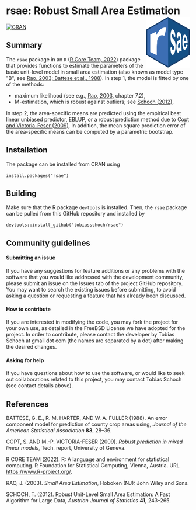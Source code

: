 # rsae: Robust Small Area Estimation<img src="inst/varia/logo.svg" align="right" width=120 height=139 alt="" />

[![CRAN](https://www.r-pkg.org/badges/version/rsae)](https://cran.r-project.org/package=rsae)


## Summary

The `rsae` package in an `R` ([R Core Team, 2022](#references)) package that provides functions to estimate the parameters of the basic unit-level model in small area estimation (also known as model type "B", see [Rao, 2003; Battese et al., 1988](#references)). In step 1, the model is fitted by one of the methods:

* maximum likelihood (see e.g., [Rao, 2003](#references), chapter 7.2),
* M-estimation, which is robust against outliers; see [Schoch (2012)](#references).

In step 2, the area-specific means are predicted using the empirical best linear unbiased predictor, EBLUP, or a robust prediction method due to [Copt and Victoria-Feser (2009)](#references). In addition, the mean square prediction error of the area-specific means can be computed by a parametric bootstrap.


## Installation

The package can be installed from CRAN using
```
install.packages("rsae")
```

## Building

Make sure that the R package `devtools` is installed. Then, the `rsae` package can be pulled from this GitHub repository and installed by
```
devtools::install_github("tobiasschoch/rsae")
```

## Community guidelines

#### Submitting an issue

If you have any suggestions for feature additions or any problems with the software that you would like addressed with the development community, please submit an issue on the Issues tab of the project GitHub repository. You may want to search the existing issues before submitting, to avoid asking a question or requesting a feature that has already been discussed.

#### How to contribute

If you are interested in modifying the code, you may fork the project for your own use, as detailed in the FreeBSD License we have adopted for the project. In order to contribute, please contact the developer by Tobias Schoch at gmail dot com (the names are separated by a dot) after making the desired changes.

#### Asking for help

If you have questions about how to use the software, or would like to seek out collaborations related to this project, you may contact Tobias Schoch (see contact details above).

## References

BATTESE, G. E., R. M. HARTER, AND W. A. FULLER (1988). An error component model for prediction of county crop areas using, *Journal of the American Statistical Association* **83**, 28–36.

COPT, S. AND M.-P. VICTORIA-FESER (2009). *Robust prediction in mixed linear models*, Tech. report, University of Geneva.

R CORE TEAM (2022). R: A language and environment for statistical computing. R Foundation for Statistical Computing, Vienna, Austria. URL https://www.R-project.org/.

RAO, J. (2003). *Small Area Estimation*, Hoboken (NJ): John Wiley and Sons.

SCHOCH, T. (2012). Robust Unit-Level Small Area Estimation: A Fast Algorithm for Large Data, *Austrian Journal of Statistics* **41**, 243–265.

